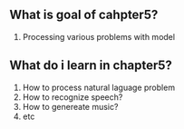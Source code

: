 ## What is goal of cahpter5?
1. Processing various problems with model

## What do i learn in chapter5?
1. How to process natural laguage problem
2. How to recognize speech?
3. How to genereate music?
4. etc
